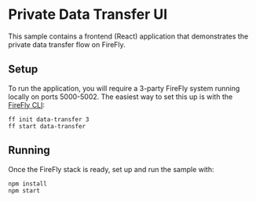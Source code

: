 # Private Data Transfer UI

This sample contains a frontend (React) application that demonstrates the private
data transfer flow on FireFly.

## Setup

To run the application, you will require a 3-party FireFly system running
locally on ports 5000-5002. The easiest way to set this up is with the
[FireFly CLI](https://github.com/hyperledger-labs/firefly-cli):

```
ff init data-transfer 3
ff start data-transfer
```

## Running

Once the FireFly stack is ready, set up and run the sample with:

```
npm install
npm start
```
